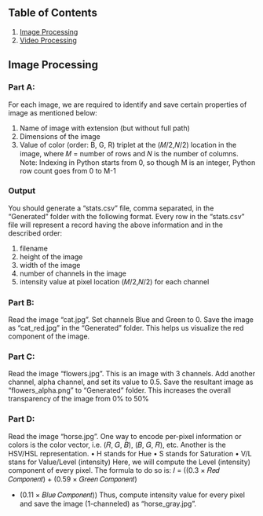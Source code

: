 ## Table of Contents
1. [Image Processing](#imagepro)
2. [Video Processing](#videopro)








<a name="imagepro"></a>
## Image Processing
### Part A:
  For each image, we are required to identify and save certain properties of image as
  mentioned below:
  1. Name of image with extension (but without full path)
  2. Dimensions of the image
  3. Value of color (order: B, G, R) triplet at the (𝑀/2,𝑁/2) location in the image, where 𝑀 = number of rows and 𝑁 is the number of columns.
  Note: Indexing in Python starts from 0, so though M is an integer, Python row count goes
  from 0 to M-1

### Output
  You should generate a “stats.csv” file, comma separated, in the “Generated” folder with the
  following format. Every row in the “stats.csv” file will represent a record having the above
  information and in the described order:
  1. filename
  2. height of the image
  3. width of the image
  4. number of channels in the image
  5. intensity value at pixel location (𝑀/2,𝑁/2) for each channel
  
### Part B:
  Read the image “cat.jpg”. Set channels Blue and Green to 0. Save the image as
  “cat_red.jpg” in the “Generated” folder. This helps us visualize the red component of the
  image.
  
### Part C:
  Read the image “flowers.jpg”. This is an image with 3 channels.
  Add another channel, alpha channel, and set its value to 0.5. Save the resultant image as
  “flowers_alpha.png” to “Generated” folder. This increases the overall transparency of the
  image from 0% to 50%

### Part D:
  Read the image “horse.jpg”. One way to encode per-pixel information or colors is the color
  vector, i.e. (𝑅, 𝐺, 𝐵), (𝐵, 𝐺, 𝑅), etc. Another is the HSV/HSL representation.
  • H stands for Hue
  • S stands for Saturation
  • V/L stans for Value/Level (intensity)
  Here, we will compute the Level (intensity) component of every pixel. The formula to do so
  is:
  𝐼 = ((0.3 × 𝑅𝑒𝑑 𝐶𝑜𝑚𝑝𝑜𝑛𝑒𝑛𝑡) + (0.59 × 𝐺𝑟𝑒𝑒𝑛 𝐶𝑜𝑚𝑝𝑜𝑛𝑒𝑛𝑡)
  + (0.11 × 𝐵𝑙𝑢𝑒 𝐶𝑜𝑚𝑝𝑜𝑛𝑒𝑛𝑡))
  Thus, compute intensity value for every pixel and save the image (1-channeled) as
  “horse_gray.jpg”.
  

